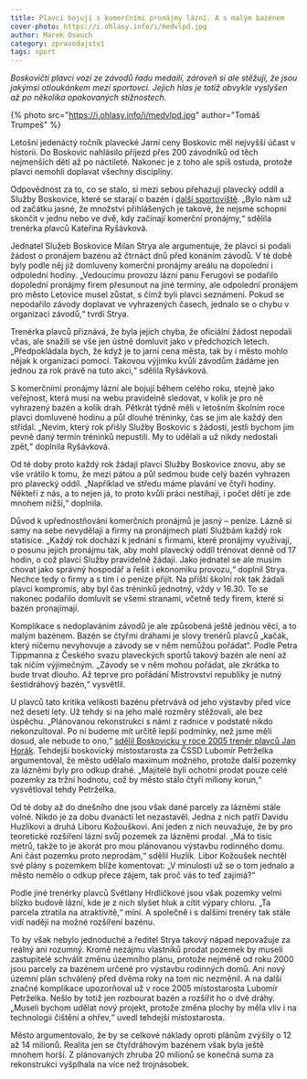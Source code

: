```yaml
---
title: Plavci bojují s komerčními pronájmy lázní. A s malým bazénem
cover-photo: https://i.ohlasy.info/i/medvlpd.jpg
author: Marek Osouch
category: zpravodajství
tags: sport
---
```


*Boskovičtí plavci vozí ze závodů řadu medailí, zároveň si ale stěžují, že jsou jakýmsi otloukánkem mezi sportovci. Jejich hlas je totiž obvykle vyslyšen až po několika opakovaných stížnostech.*

{% photo src="https://i.ohlasy.info/i/medvlpd.jpg" author="Tomáš Trumpeš" %}

Letošní jedenáctý ročník plavecké Jarní ceny Boskovic měl nejvyšší účast v historii. Do Boskovic nahlásilo příjezd přes 200 závodníků od těch nejmenších dětí až po náctileté. Nakonec je z toho ale spíš ostuda, protože plavci nemohli doplavat všechny disciplíny.

Odpovědnost za to, co se stalo, si mezi sebou přehazují plavecký oddíl a Služby Boskovice, které se starají o bazén i [další sportoviště](http://www.ohlasy.info/clanky/2017/03/rozhovor-strya.html). „Bylo nám už od začátku jasné, že množství přihlášených je takové, že nejsme schopni skončit v jednu nebo ve dvě, kdy začínají komerční pronájmy,“ sdělila trenérka plavců Kateřina Ryšávková.

Jednatel Služeb Boskovice Milan Strya ale argumentuje, že plavci si podali žádost o pronájem bazénu až čtrnáct dnů před konáním závodů. V té době byly podle něj již domluveny komerční pronájmy areálu na dopolední i odpolední hodiny. „Vedoucímu provozu lázní panu Ferugovi se podařilo dopolední pronájmy firem přesunout na jiné termíny, ale odpolední pronájem pro město Letovice musel zůstat, s čímž byli plavci seznámeni. Pokud se nepodařilo závody doplavat ve vyhrazených časech, jednalo se o chybu v organizaci závodů,“ tvrdí Strya.

Trenérka plavců přiznává, že byla jejich chyba, že oficiální žádost nepodali včas, ale snažili se vše jen ústně domluvit jako v předchozích letech. „Předpokládala bych, že když je to jarní cena města, tak by i město mohlo nějak k organizaci pomoci. Takovou výjimku kvůli závodům žádáme jen jednou za rok právě na tuto akci,“ sdělila Ryšávková.

S komerčními pronájmy lázní ale bojují během celého roku, stejně jako veřejnost, která musí na webu pravidelně sledovat, v kolik je pro ně vyhrazený bazén a kolik drah. Pětkrát týdně měli v letošním školním roce plavci domluvené hodinu a půl dlouhé tréninky, čas se jim ale každý den střídal. „Nevím, který rok přišly Služby Boskovic s žádostí, jestli bychom jim pevně daný termín tréninků nepustili. My to udělali a už nikdy nedostali zpět,“ doplnila Ryšávková.

Od té doby proto každý rok žádají plavci Služby Boskovice znovu, aby se vše vrátilo k tomu, že mezi pátou a půl sedmou bude celý bazén vyhrazen pro plavecký oddíl.  „Například ve středu máme plavání ve čtyři hodiny. Někteří z nás, a to nejen já, to proto kvůli práci nestíhají, i počet dětí je zde mnohem nižší,“ doplnila.

Důvod k upřednostňování komerčních pronájmů je jasný – peníze. Lázně si samy na sebe nevydělají a firmy na pronájmech platí Službám každý rok statisíce. „Každý rok dochází k jednání s firmami, které pronájmy využívají, o posunu jejich pronájmu tak, aby mohl plavecký oddíl trénovat denně od 17 hodin, o což plavci Služby pravidelně žádají. Jako jednatel se ale musím chovat jako správný hospodář a řešit i ekonomiku provozu,“ doplnil Strya. Nechce tedy o firmy a s tím i o peníze přijít. Na příští školní rok tak žádali plavci kompromis, aby byl čas tréninků jednotný, vždy v 16.30. To se nakonec podařilo domluvit se všemi stranami, včetně tedy firem, které si bazén pronajímají.

Komplikace s nedoplaváním závodů je ale způsobená ještě jednou věcí, a to malým bazénem. Bazén se čtyřmi dráhami je slovy trenérů plavců „kačák, který ničemu nevyhovuje a závody se v něm nemůžou pořádat“. Podle Petra Tippmanna z Českého svazu plaveckých sportů takový bazén ale není až tak ničím výjimečným. „Závody se v něm mohou pořádat, ale zkrátka to bude trvat dlouho. Až teprve pro pořádání Mistrovství republiky je nutný šestidráhový bazén,“ vysvětlil.

U plavců tato kritika velikosti bazénu přetrvává od jeho výstavby před více než deseti lety. Už tehdy si na jeho malé rozměry stěžovali, ale bez úspěchu. „Plánovanou rekonstrukci s námi z radnice v podstatě nikdo nekonzultoval. Po ní budeme mít určitě lepší podmínky, než jsme měli dosud, ale nebude to ono,“ [sdělil Boskovicku v roce 2005 trenér plavců Jan Horák](http://stare.boskovicko.cz/cislo.phtml?iss_id=68#art_2216). Tehdejší boskovický místostarosta za ČSSD Lubomír Petrželka argumentoval, že město udělalo maximum možného, protože další pozemky za lázněmi byly pro odkup drahé. „Majitelé byli ochotni prodat pouze celé pozemky za tržní hodnotu, což by město stálo čtyři miliony korun,“ vysvětloval tehdy Petrželka.

Od té doby až do dnešního dne jsou však dané parcely za lázněmi stále volné. Nikdo je za dobu dvanácti let nezastavěl. Jedna z nich patří Davidu Huzlíkovi a druhá Liboru Kožouškovi. Ani jeden z nich neuvažuje, že by pro teoretické rozšíření lázní svůj pozemek za lázněmi prodal. „Má to tisíc metrů, takže to je akorát pro mou plánovanou výstavbu rodinného domu. Ani část pozemku proto neprodám,“ sdělil Huzlík. Libor Kožoušek nechtěl své plány s pozemkem blíže komentovat: „V minulosti už se o tom jednalo a město nemělo o odkup přece zájem, tak proč vás to teď zajímá?“

Podle jiné trenérky plavců Světlany Hrdličkové jsou však pozemky velmi blízko budově lázní, kde je z nich slyšet hluk a cítit výpary chloru. „Ta parcela ztratila na atraktivitě,“ míní. A společně i s dalšími trenéry tak stále vidí naději na možné rozšíření bazénu.

To by však nebylo jednoduché a ředitel Strya takový nápad nepovažuje za reálný ani rozumný. Kromě nezájmu vlastníků prodat pozemek by museli zastupitelé schválit změnu územního plánu, protože nejméně od roku 2000 jsou parcely za bazénem určené pro výstavbu rodinných domů. Ani nový územní plán schválený před dvěma roky na tom nic nezměnil. A na další značné komplikace upozorňoval už v roce 2005 místostarosta Lubomír Petrželka. Nešlo by totiž jen rozbourat bazén a rozšířit ho o dvě dráhy. „Museli bychom udělat nový projekt, protože změna plochy by měla vliv i na technologii čištění a ohřev,“ uvedl tehdejší místostarosta.

Město argumentovalo, že by se celkové náklady oproti plánům zvýšily o 12 až 14 milionů. Realita jen se čtyřdráhovým bazénem však byla ještě mnohem horší. Z plánovaných zhruba 20 milionů se konečná suma za rekonstrukci vyšplhala na více než trojnásobek.
